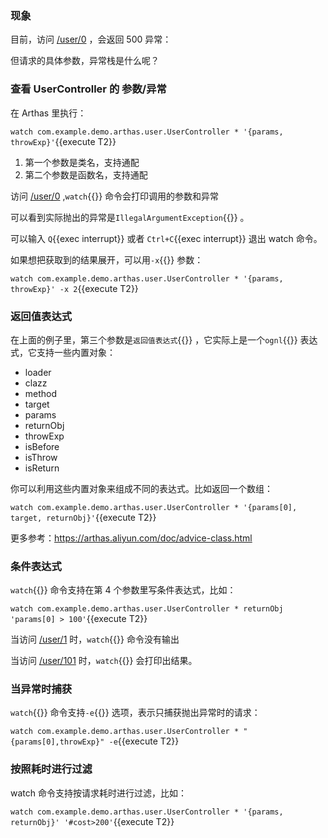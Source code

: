 ### 现象

目前，访问 [/user/0]({{TRAFFIC_HOST1_80}}/user/0) ，会返回 500 异常：

但请求的具体参数，异常栈是什么呢？

### 查看 UserController 的 参数/异常

在 Arthas 里执行：

`watch com.example.demo.arthas.user.UserController * '{params, throwExp}'`{{execute T2}}

1. 第一个参数是类名，支持通配
2. 第二个参数是函数名，支持通配

访问 [/user/0]({{TRAFFIC_HOST1_80}}/user/0) ,`watch`{{}} 命令会打印调用的参数和异常

可以看到实际抛出的异常是`IllegalArgumentException`{{}} 。

可以输入 `Q`{{exec interrupt}} 或者 `Ctrl+C`{{exec interrupt}} 退出 watch 命令。

如果想把获取到的结果展开，可以用`-x`{{}} 参数：

`watch com.example.demo.arthas.user.UserController * '{params, throwExp}' -x 2`{{execute T2}}

### 返回值表达式

在上面的例子里，第三个参数是`返回值表达式`{{}} ，它实际上是一个`ognl`{{}} 表达式，它支持一些内置对象：

- loader
- clazz
- method
- target
- params
- returnObj
- throwExp
- isBefore
- isThrow
- isReturn

你可以利用这些内置对象来组成不同的表达式。比如返回一个数组：

`watch com.example.demo.arthas.user.UserController * '{params[0], target, returnObj}'`{{execute T2}}

更多参考：https://arthas.aliyun.com/doc/advice-class.html

### 条件表达式

`watch`{{}} 命令支持在第 4 个参数里写条件表达式，比如：

`watch com.example.demo.arthas.user.UserController * returnObj 'params[0] > 100'`{{execute T2}}

当访问 [/user/1]({{TRAFFIC_HOST1_80}}/user/1) 时，`watch`{{}} 命令没有输出

当访问 [/user/101]({{TRAFFIC_HOST1_80}}/user/101) 时，`watch`{{}} 会打印出结果。

### 当异常时捕获

`watch`{{}} 命令支持`-e`{{}} 选项，表示只捕获抛出异常时的请求：

`watch com.example.demo.arthas.user.UserController * "{params[0],throwExp}" -e`{{execute T2}}

### 按照耗时进行过滤

watch 命令支持按请求耗时进行过滤，比如：

`watch com.example.demo.arthas.user.UserController * '{params, returnObj}' '#cost>200'`{{execute T2}}

